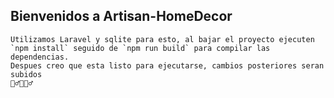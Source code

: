 ## Bienvenidos a Artisan-HomeDecor
    Utilizamos Laravel y sqlite para esto, al bajar el proyecto ejecuten `npm install` seguido de `npm run build` para compilar las dependencias.
    Despues creo que esta listo para ejecutarse, cambios posteriores seran subidos
    🦹‍♂️💂🧛‍♂️
